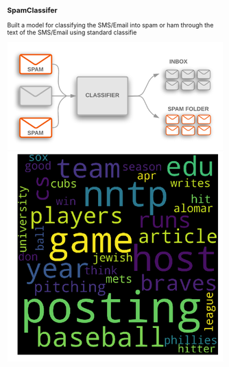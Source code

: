 ###  SpamClassifer

 Built a model for classifying the SMS/Email into spam or ham through the text of the SMS/Email using standard classifie
 
![wordcloud](/spam.png)
![wordcloud](/wordCloud.jpg)
